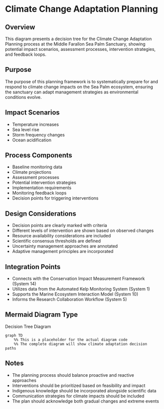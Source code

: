 # Climate Change Adaptation Planning

## Overview
This diagram presents a decision tree for the Climate Change Adaptation Planning process at the Middle Farallon Sea Palm Sanctuary, showing potential impact scenarios, assessment processes, intervention strategies, and feedback loops.

## Purpose
The purpose of this planning framework is to systematically prepare for and respond to climate change impacts on the Sea Palm ecosystem, ensuring the sanctuary can adapt management strategies as environmental conditions evolve.

## Impact Scenarios
- Temperature increases
- Sea level rise
- Storm frequency changes
- Ocean acidification

## Process Components
- Baseline monitoring data
- Climate projections
- Assessment processes
- Potential intervention strategies
- Implementation requirements
- Monitoring feedback loops
- Decision points for triggering interventions

## Design Considerations
- Decision points are clearly marked with criteria
- Different levels of intervention are shown based on observed changes
- Resource availability considerations are included
- Scientific consensus thresholds are defined
- Uncertainty management approaches are annotated
- Adaptive management principles are incorporated

## Integration Points
- Connects with the Conservation Impact Measurement Framework (System 14)
- Utilizes data from the Automated Kelp Monitoring System (System 1)
- Supports the Marine Ecosystem Interaction Model (System 10)
- Informs the Research Collaboration Workflow (System 5)

## Mermaid Diagram Type
Decision Tree Diagram

```mermaid
graph TD
    %% This is a placeholder for the actual diagram code
    %% The complete diagram will show climate adaptation decision paths
```

## Notes
- The planning process should balance proactive and reactive approaches
- Interventions should be prioritized based on feasibility and impact
- Indigenous knowledge should be incorporated alongside scientific data
- Communication strategies for climate impacts should be included
- The plan should acknowledge both gradual changes and extreme events
